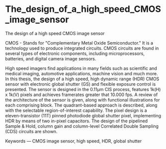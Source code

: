 # The_design_of_a_high_speed_CMOS_image_sensor
The design of a high speed CMOS image sensor

CMOS - Stands for "Complementary Metal Oxide Semiconductor." It is a technology used to produce integrated circuits. CMOS circuits are found in several types of electronic components, including microprocessors, batteries, and digital camera image sensors.

High speed imagers find applications in many fields such as scientific and medical imaging, automotive applications, machine vision and much more. In this thesis, the design of a high speed, high dynamic range (HDR) CMOS sensor with electronic global shutter (GS) and flexible exposure control is presented. The sensor is designed in the 0.11µm CIS process, features 1k(H) x 1k(V) pixels and achieves framerates greater that 10.000 fps. A review of the architecture of the sensor is given, along with functional illustrations for each comprising block. The quadrant-based approach is described, along with the selectable region-of-interest capability. The pixel design is a eleven-transistor (11T) pinned photodiode global shutter pixel, implementing HDR by means of two in-pixel capacitors. The design of the pipelined Sample & Hold, column gain and column-level Correlated Double Sampling (CDS) circuits are shown.

Keywords — CMOS image sensor, high speed, HDR, global shutter
